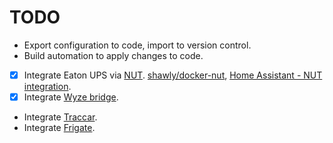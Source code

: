 # TODO
- Export configuration to code, import to version control.
- Build automation to apply changes to code.
- [X] Integrate Eaton UPS via [NUT](https://networkupstools.org/). [shawly/docker-nut](https://github.com/shawly/docker-nut), [Home Assistant - NUT integration](https://www.home-assistant.io/integrations/nut/).
- [X] Integrate [Wyze bridge](https://github.com/mrlt8/docker-wyze-bridge).
- Integrate [Traccar](https://www.home-assistant.io/integrations/traccar_server/). 
- Integrate [Frigate](https://docs.frigate.video/frigate/installation).
